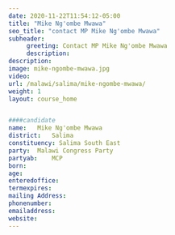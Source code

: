 ```yaml
---
date: 2020-11-22T11:54:12-05:00
title: "Mike Ng'ombe Mwawa"
seo_title: "contact MP Mike Ng'ombe Mwawa"
subheader:
     greeting: Contact MP Mike Ng'ombe Mwawa
     description: 
description: 
image: mike-ngombe-mwawa.jpg
video: 
url: /malawi/salima/mike-ngombe-mwawa/
weight: 1
layout: course_home


####candidate
name:	Mike Ng'ombe Mwawa
district:	Salima
constituency: Salima South East
party:	Malawi Congress Party
partyab:	MCP
born:
age: 
enteredoffice:	
termexpires:	
mailing Address:
phonenumber:	
emailaddress:	
website:	
---
```


